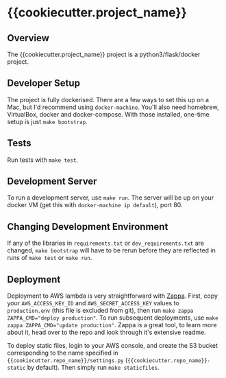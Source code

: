 # {{cookiecutter.project_name}}

## Overview

The {{cookiecutter.project_name}} project is a python3/flask/docker project.

## Developer Setup

The project is fully dockerised. There are a few ways to set this up on a Mac, but I'd recommend using `docker-machine`. You'll also need homebrew, VirtualBox, docker and docker-compose. With those installed, one-time setup is just `make bootstrap`.

## Tests

Run tests with `make test`.

## Development Server

To run a development server, use `make run`. The server will be up on your docker VM (get this with `docker-machine ip default`), port 80.

## Changing Development Environment

If any of the libraries in `requirements.txt` or `dev_requirements.txt` are changed, `make bootstrap` will have to be rerun before they are reflected in runs of `make test` or `make run`.

## Deployment

Deployment to AWS lambda is very straightforward with [Zappa](https://github.com/Miserlou/Zappa). First, copy your `AWS_ACCESS_KEY_ID` and `AWS_SECRET_ACCESS_KEY` values to `production.env` (this file is excluded from git), then run `make zappa ZAPPA_CMD="deploy production"`. To run subsequent deployments, use `make zappa ZAPPA_CMD="update production"`. Zappa is a great tool, to learn more about it, head over to the repo and look through it's extensive readme.

To deploy static files, login to your AWS console, and create the S3 bucket corresponding to the name specified in `{{cookiecutter.repo_name}}/settings.py` (`{{cookiecutter.repo_name}}-static` by default). Then simply run `make staticfiles`.

